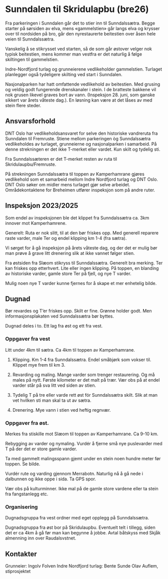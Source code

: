 # Sunndalen til Skridulapbu (bre26)

Fra parkeringen i Sunndalen går det to stier inn til Sunndalssætra. Begge starter på sørsiden av elva, mens «gammelstien» går langs elva og krysser over til nordsiden på bro, går den nyrestaurerte beitestien over åsen hele veien til Sunndalssætra.

Vanskelig å se stikrysset ved starten, så de som går østover velger nok typisk beitestien, mens kommer man vestfra er det naturlig å følge skiltingen til gammelstien. 

Indre-Nordfjord turlag og grunneierene vedlikeholder gammelstien. Turlaget planlegger også tydeligere skilting ved start i Sunndalen.

Nasjonalparken har hatt omfattende vedlikehold av beitestien. Med grusing og veldig godt fungerende drenskanaler i stein. I de bratteste bakkene vil nok grusen likevel graves bort av vann.
(Inspeksjon 28. juni, som ganske sikkert var årets våteste dag.). En løsning kan være at det låses av med stein flere steder.

## Ansvarsforhold

DNT Oslo har vedlikeholdsansvaret for selve den historiske vandreruta fra Sunndalen til Fremruste. Stiene mellom parkeringen òg Sunndalssætra vedlikeholdes av turlaget, grunneierne og nasjonalparken i samarbeid. På denne strekningen er det ikke T-merket eller vardet. Kun skilt og tydelig sti.

Fra Sunndalssæteren er det T-merket resten av ruta til Skridulaupbu/Fremruste.

På strekningen Sunndalssætra til toppen av Kamperhamrane gjøres vedlikehold som et samarbeid mellom Indre Nordfjord turlag og DNT Oslo. DNT Oslo søker om midler mens turlaget gjør selve arbeidet. Områdekontaktene for Breheimen utfører inspeksjon som på andre ruter. 

## Inspeksjon 2023/2025

Som endel av inspeksjonen ble det klippet fra Sunndalssætra ca. 3km innover mot Kamperhamrene.

Generelt: Ruta er nok slitt, til at den bør friskes opp. Med generell reparere raste varder, male Ter og endel klipping km 1-4 (fra sætra).

Vi sørget for å gå inspeksjon på årets våteste dag, og der det er mulig bør man prøve å grave litt drenering slik at ikke vannet følger stien.

Fra østsiden fra Slæom stikryss til Sunndalssætra. Generelt bra merking. Ter kan friskes opp etterhvert. Lite eller ingen klipping.
På toppen, en blanding av historiske varder, gamle store Ter på fjell, og nye T varder.

Mulig noen nye T varder kunne fjernes for å skape et mer enhetelig bilde.


## Dugnad

Bør revardes og T’er friskes opp. 
Skilt er fine. Grønne holder godt. 
Men informasjonsplakaten ved Sunndalssætra bør byttes. 

Dugnad deles i to. Ett lag fra øst og ett fra vest.

### Oppgaver fra vest

Litt under 4km til sætra. Ca 4km til toppen av Kamperhamrane.

1. Klipping. Km 1-4 fra Sunndalssætra. Endel småbjørk som vokser til. Klippet mye frem til km 3.

2. Revarding og maling. Mange varder som trenger restaurering. Og må males på nytt. Første kilometer er det malt på trær. Vær obs på at endel varder står på sva litt ved siden av stien. 

3. Tydelig T på tre eller varde rett øst fór Sunndalssætra skilt. Slik at man vet hvilken sti man skal ta ut av sætra.

4. Drenering. Mye vann i stien ved heftig regnvær. 


### Oppgaver fra øst. 

Merkes fra stiskille mot Slæom til toppen av Kamperhamrane. Ca 9-10 km. 

Rebygging av varder og nymaling. 
Vurdér å fjerne små nye puslevarder med T på der det er store gamle varder.

Ta med gammelt malingsspann gjemt under en stein noen hundre meter før toppen. Se bilde. 

Vurdér rute og varding gjennom Merrabotn. Naturlig nå å gå nede i dalbunnen og ikke oppe i sida. Ta GPS spor.


Vær obs på kulturminner. Ikke mal på de gamle store vardene eller ta stein fra fangstanlegg etc. 

### Organisering

Dugnadsgruppa fra vest ordner med eget opplegg på Sunndalssætra.

Dugnadsgruppa fra øst bor på Skridulaupbu. Eventuelt telt i tillegg, siden det er ca 4km å gå før man kan begynne å jobbe. Avtal båtskyss med Skjåk almenning inn over Raudalsvstnet.

## Kontakter

Grunneier: Ingolv Folven
Indre Nordfjord turlag:
Bente Sunde
Olav Auflem, stiprosjektet
